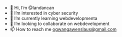- 👋 Hi, I’m @Iandancan
- 👀 I’m interested in cyber security 
- 🌱 I’m currently learning webdevelopmenta
- 💞️ I’m looking to collaborate on webdevelopment
- 📫 How to reach me ogwangawenslaus@gmail.com

<!---
Iandancan/Iandancan is a ✨ special ✨ repository because its `README.md` (this file) appears on your GitHub profile.
You can click the Preview link to take a look at your changes.
--->
